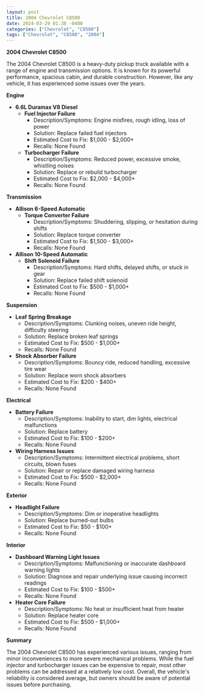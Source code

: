 ```yaml
---
layout: post
title: 2004 Chevrolet C8500
date: 2024-03-29 01:38 -0400
categories: ["Chevrolet", "C8500"]
tags: ["Chevrolet", "C8500", "2004"]
---
```

**2004 Chevrolet C8500**

The 2004 Chevrolet C8500 is a heavy-duty pickup truck available with a range of engine and transmission options. It is known for its powerful performance, spacious cabin, and durable construction. However, like any vehicle, it has experienced some issues over the years.

**Engine**

* **6.6L Duramax V8 Diesel**
    * **Fuel Injector Failure**
        * Description/Symptoms: Engine misfires, rough idling, loss of power
        * Solution: Replace failed fuel injectors
        * Estimated Cost to Fix: $1,000 - $2,000+
        * Recalls: None Found
    * **Turbocharger Failure**
        * Description/Symptoms: Reduced power, excessive smoke, whistling noises
        * Solution: Replace or rebuild turbocharger
        * Estimated Cost to Fix: $2,000 - $4,000+
        * Recalls: None Found

**Transmission**

* **Allison 6-Speed Automatic**
    * **Torque Converter Failure**
        * Description/Symptoms: Shuddering, slipping, or hesitation during shifts
        * Solution: Replace torque converter
        * Estimated Cost to Fix: $1,500 - $3,000+
        * Recalls: None Found
* **Allison 10-Speed Automatic**
    * **Shift Solenoid Failure**
        * Description/Symptoms: Hard shifts, delayed shifts, or stuck in gear
        * Solution: Replace failed shift solenoid
        * Estimated Cost to Fix: $500 - $1,000+
        * Recalls: None Found

**Suspension**

* **Leaf Spring Breakage**
    * Description/Symptoms: Clunking noises, uneven ride height, difficulty steering
    * Solution: Replace broken leaf springs
    * Estimated Cost to Fix: $500 - $1,000+
    * Recalls: None Found
* **Shock Absorber Failure**
    * Description/Symptoms: Bouncy ride, reduced handling, excessive tire wear
    * Solution: Replace worn shock absorbers
    * Estimated Cost to Fix: $200 - $400+
    * Recalls: None Found

**Electrical**

* **Battery Failure**
    * Description/Symptoms: Inability to start, dim lights, electrical malfunctions
    * Solution: Replace battery
    * Estimated Cost to Fix: $100 - $200+
    * Recalls: None Found
* **Wiring Harness Issues**
    * Description/Symptoms: Intermittent electrical problems, short circuits, blown fuses
    * Solution: Repair or replace damaged wiring harness
    * Estimated Cost to Fix: $500 - $2,000+
    * Recalls: None Found

**Exterior**

* **Headlight Failure**
    * Description/Symptoms: Dim or inoperative headlights
    * Solution: Replace burned-out bulbs
    * Estimated Cost to Fix: $50 - $100+
    * Recalls: None Found

**Interior**

* **Dashboard Warning Light Issues**
    * Description/Symptoms: Malfunctioning or inaccurate dashboard warning lights
    * Solution: Diagnose and repair underlying issue causing incorrect readings
    * Estimated Cost to Fix: $100 - $500+
    * Recalls: None Found
* **Heater Core Failure**
    * Description/Symptoms: No heat or insufficient heat from heater
    * Solution: Replace heater core
    * Estimated Cost to Fix: $500 - $1,000+
    * Recalls: None Found

**Summary**

The 2004 Chevrolet C8500 has experienced various issues, ranging from minor inconveniences to more severe mechanical problems. While the fuel injector and turbocharger issues can be expensive to repair, most other problems can be addressed at a relatively low cost. Overall, the vehicle's reliability is considered average, but owners should be aware of potential issues before purchasing.
